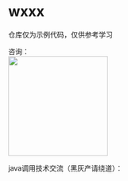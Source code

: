 # wxxx

仓库仅为示例代码，仅供参考学习

咨询：<br/>
<img src="https://buckettest-file2.oss-cn-shanghai.aliyuncs.com/WX20201125-122159.png" width=200 height=200 />

java调用技术交流（黑灰产请绕道）：<br/>

